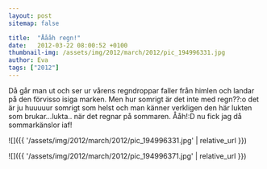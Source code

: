 ```yaml
---
layout: post
sitemap: false

title:  "Åååh regn!"
date:   2012-03-22 08:00:52 +0100
thumbnail-img: /assets/img/2012/march/2012/pic_194996331.jpg
author: Eva
tags: ["2012"]
---
```


Då går man ut och ser ur vårens regndroppar faller från himlen och landar på den förvisso isiga marken. Men hur somrigt är det inte med regn??:o det är ju huuuuur somrigt som helst och man känner verkligen den här lukten som brukar...lukta.. när det regnar på sommaren. Ååh!:D nu fick jag då sommarkänslor iaf!

![]({{ '/assets/img/2012/march/2012/pic_194996331.jpg'  | relative_url }})

![]({{ '/assets/img/2012/march/2012/pic_194996371.jpg'  | relative_url }})

